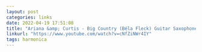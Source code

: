 ```yaml
---
layout: post
categories: links
date: 2022-04-19 17:51:08
title: "Ariana &amp; Curtis - Big Country (Béla Fleck) Guitar Saxophone Harmonica - YouTube"
linkurl: "https://www.youtube.com/watch?v=cNfZiNWr4IY"
tags: harmonica
---
```

